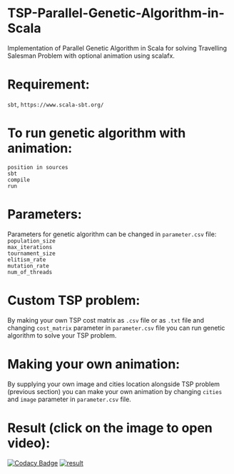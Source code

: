 # TSP-Parallel-Genetic-Algorithm-in-Scala
Implementation of Parallel Genetic Algorithm in Scala for solving Travelling Salesman Problem with optional animation using scalafx.

# Requirement:
`sbt`, `https://www.scala-sbt.org/`

# To run genetic algorithm with animation:
`position in sources`<br>
`sbt`<br>
`compile`<br>
`run`<br>

# Parameters:
Parameters for genetic algorithm can be changed in `parameter.csv` file:<br>
`population_size`<br> 
`max_iterations`<br>
`tournament_size`<br>
`elitism_rate`<br>
`mutation_rate`<br>
`num_of_threads`<br>

# Custom TSP problem:
By making your own TSP cost matrix as `.csv` file or as `.txt` file and changing `cost_matrix` parameter in `parameter.csv` file you can run genetic algorithm to solve your TSP problem.

# Making your own animation:
By supplying your own image and cities location alongside TSP problem (previous section) you can make your own animation
by changing `cities` and `image` parameter in `parameter.csv` file.

# Result (click on the image to open video):
[![Codacy Badge](https://api.codacy.com/project/badge/Grade/513daeb51986452daa196667f066210b)](https://app.codacy.com/gh/matf-pp/2020_ParGenAlg?utm_source=github.com&utm_medium=referral&utm_content=matf-pp/2020_ParGenAlg&utm_campaign=Badge_Grade_Dashboard)
[![result](https://github.com/matf-pp/2020_ParGenAlg/blob/master/docs/tsp_thumbnail.png)](https://www.youtube.com/watch?v=0a0ixarMf2o)
